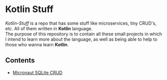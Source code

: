 # Kotlin Stuff

*Kotlin-Stuff* is a repo that has some stuff like microservices, tiny CRUD's, etc. All of them written in **Kotlin** language.  
The purpose of this repository is to contain all these small projects in which I intend to learn more about the language,
    as well as being able to help to those who wanna learn **Kotlin**.  

## Contents
* [Micronaut SQLite CRUD](micronaut-sqlite-crud/README.md)

